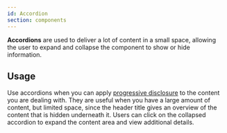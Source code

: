 ```yaml
---
id: Accordion
section: components
---
```


**Accordions** are used to deliver a lot of content in a small space, allowing the user to expand and collapse the component to show or hide information.

## Usage

Use accordions when you can apply [progressive disclosure](/components/form/design-guidelines#use-progressive-disclosure) to the content you are dealing with. They are useful when you have a large amount of content, but limited space, since the header title gives an overview of the content that is hidden underneath it. Users can click on the collapsed accordion to expand the content area and view additional details.


